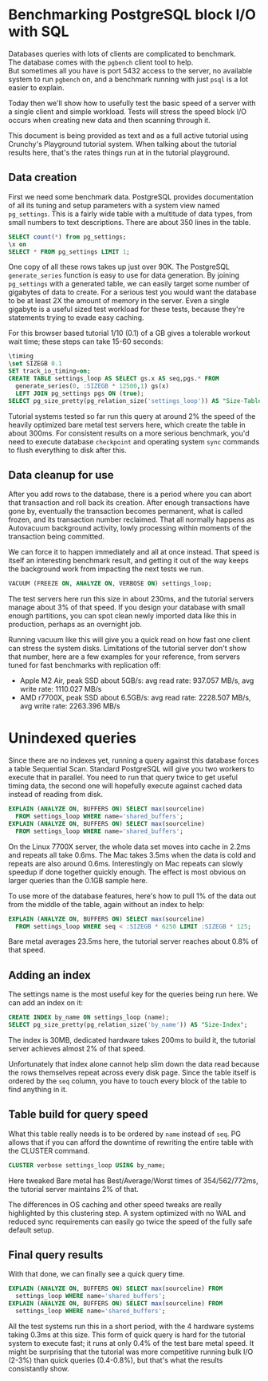 # Benchmarking PostgreSQL block I/O with SQL

Databases queries with lots of clients are complicated to benchmark.  
The database comes with the `pgbench` client tool to help.  
But sometimes all you have is port 5432 access to the server,
no available system to run `pgbench` on, and a benchmark running with
just ``psql`` is a lot easier to explain.

Today then we'll show how to usefully test the basic speed of a server
with a single client and simple workload.  Tests will stress the speed
block I/O occurs when creating new data and then scanning through it.

This document is being provided as text and as a full active tutorial
using Crunchy's Playground tutorial system.  When talking about the tutorial results here, that's the rates things run at in the tutorial playground.

## Data creation

First we need some benchmark data.  PostgreSQL provides documentation of all
its tuning and setup parameters with a system view named `pg_settings`.
This is a fairly wide table with a multitude of data types, from small
numbers to text descriptions.  There are about 350 lines in the table.

```sql
SELECT count(*) from pg_settings;
\x on
SELECT * FROM pg_settings LIMIT 1;
```

One copy of all these rows takes up just over 90K.  The PostgreSQL
`generate_series` function is easy to use for data generation.  By joining
`pg_settings` with a generated table, we can easily target some number of
gigabytes of data to create.  For a serious test you would want the database
to be at least 2X the amount of memory in the server.  Even a single
gigabyte is a useful sized test workload for these tests, because they're
statements trying to evade easy caching.

For this browser based tutorial 1/10 (0.1) of a GB gives a
tolerable workout wait time; these steps can take 15-60 seconds:

```sql
\timing
\set SIZEGB 0.1
SET track_io_timing=on;
CREATE TABLE settings_loop AS SELECT gs.x AS seq,pgs.* FROM
  generate_series(0, :SIZEGB * 12500,1) gs(x)
  LEFT JOIN pg_settings pgs ON (true);
SELECT pg_size_pretty(pg_relation_size('settings_loop')) AS "Size-Table";
```

Tutorial systems tested so far run this query at around 2% the speed of the
heavily optimized bare metal test servers here, which create the table in
about 300ms.  For consistent results on a more serious benchmark, you'd
need to execute database `checkpoint` and operating system `sync` commands
to flush everything to disk after this.

## Data cleanup for use

After you add rows to the database, there is a period where you can abort
that transaction and roll back its creation.  After enough transactions have
gone by, eventually the transaction becomes permanent, what is called frozen,
and its transaction number reclaimed.  That all normally happens as Autovacuum 
background activity, lowly processing within moments of the transaction being
committed.

We can force it to happen immediately and all at once instead.  That speed
is itself an interesting benchmark result, and getting it out of the way
keeps the background work from impacting the next tests we run.

```sql
VACUUM (FREEZE ON, ANALYZE ON, VERBOSE ON) settings_loop;
```

The test servers here run this size in about 230ms, and the tutorial servers
manage about 3% of that speed.  If you design your database with small enough
	partitions, you can spot clean newly imported data like this in production,
perhaps as an overnight job.

Running vacuum like this will give you a quick read on how fast one client
can stress the system disks.  Limitations of the tutorial server don't show
that number, here are a few examples for your reference, from servers tuned
for fast benchmarks with replication off:

* Apple M2 Air, peak SSD about 5GB/s:  avg read rate:  937.057 MB/s, avg write rate: 1110.027 MB/s
* AMD r7700X, peak SSD about 6.5GB/s:  avg read rate: 2228.507 MB/s, avg write rate: 2263.396 MB/s

# Unindexed queries

Since there are no indexes yet, running a query against this database forces
a table Sequential Scan.  Standard PostgreSQL will give you two workers to
execute that in parallel.  You need to run that query twice to get useful
timing data, the second one will hopefully execute against cached data instead
of reading from disk.

```sql
EXPLAIN (ANALYZE ON, BUFFERS ON) SELECT max(sourceline) 
  FROM settings_loop WHERE name='shared_buffers';
EXPLAIN (ANALYZE ON, BUFFERS ON) SELECT max(sourceline)
  FROM settings_loop WHERE name='shared_buffers';
```

On the Linux 7700X server, the whole data set moves into cache in 2.2ms and
repeats all take 0.6ms.  The Mac takes 3.5ms when the data is cold and
repeats are also around 0.6ms.  Interestingly on Mac repeats can slowly
speedup if done together quickly enough.  The effect is most obvious on larger
queries than the 0.1GB sample here.

To use more of the database features, here's how to pull 1% of the data
out from the middle of the table, again without an index to help:

```sql
EXPLAIN (ANALYZE ON, BUFFERS ON) SELECT max(sourceline)
  FROM settings_loop WHERE seq < :SIZEGB * 6250 LIMIT :SIZEGB * 125;
```

Bare metal averages 23.5ms here, the tutorial server reaches about 0.8% of that speed.

## Adding an index

The settings name is the most useful key for the queries being run here.
We can add an index on it:

```sql
CREATE INDEX by_name ON settings_loop (name);
SELECT pg_size_pretty(pg_relation_size('by_name')) AS "Size-Index";
```
The index is 30MB, dedicated hardware takes 200ms to build it,
the tutorial server achieves almost 2% of that speed.

Unfortunately that index alone cannot help slim down the data read because
the rows themselves repeat across every disk page.  Since the table itself
is ordered by the `seq` column, you have to touch every block of the table
to find anything in it.

## Table build for query speed

What this table really needs is to be ordered by `name` instead of `seq`.
PG allows that if you can afford the downtime of rewriting the entire table
with the CLUSTER command.

```sql
CLUSTER verbose settings_loop USING by_name;
```

Here tweaked Bare metal has Best/Average/Worst times of 354/562/772ms,
the tutorial server maintains 2% of that.

The differences in OS caching and other speed tweaks are really highlighted
by this clustering step.  A system optimized with no WAL and reduced sync
requirements can easily go twice the speed of the fully safe default setup.

## Final query results

With that done, we can finally see a quick query time.

```sql
EXPLAIN (ANALYZE ON, BUFFERS ON) SELECT max(sourceline) FROM
  settings_loop WHERE name='shared_buffers';
EXPLAIN (ANALYZE ON, BUFFERS ON) SELECT max(sourceline) FROM
  settings_loop WHERE name='shared_buffers';
```

All the test systems run this in a short period, with the 4 hardware
systems taking 0.3ms at this size.  This form of quick query is hard for
the tutorial system to execute fast; it runs at only 0.4% of the test bare
metal speed.  It might be surprising that the tutorial was more competitive
running bulk I/O (2-3%) than quick queries (0.4-0.8%), but that's what the
results consistantly show.
